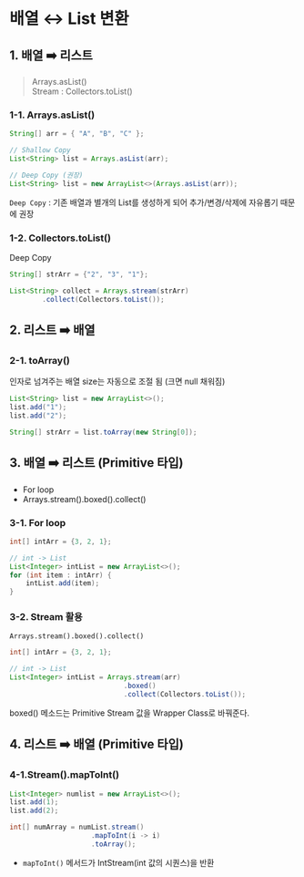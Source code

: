 # 배열 ↔️ List 변환

## 1. 배열 ➡️ 리스트

> Arrays.asList()  
> Stream : Collectors.toList()  

### 1-1. Arrays.asList()

```java
String[] arr = { "A", "B", "C" };

// Shallow Copy
List<String> list = Arrays.asList(arr);

// Deep Copy (권장)
List<String> list = new ArrayList<>(Arrays.asList(arr));
```

`Deep Copy` : 기존 배열과 별개의 List를 생성하게 되어 추가/변경/삭제에 자유롭기 때문에 권장

### 1-2. Collectors.toList()

Deep Copy

```java
String[] strArr = {"2", "3", "1"};

List<String> collect = Arrays.stream(strArr)
        .collect(Collectors.toList());
```

## 2. 리스트 ➡️ 배열

### 2-1. toArray()

인자로 넘겨주는 배열 size는 자동으로 조절 됨 (크면 null 채워짐)

```java
List<String> list = new ArrayList<>();
list.add("1");
list.add("2");

String[] strArr = list.toArray(new String[0]);
```

## 3. 배열 ➡️ 리스트 (Primitive 타입) 

- For loop    
- Arrays.stream().boxed().collect() 

### 3-1. For loop

```java
int[] intArr = {3, 2, 1};

// int -> List
List<Integer> intList = new ArrayList<>();
for (int item : intArr) {
    intList.add(item);
}
```

### 3-2. Stream 활용

`Arrays.stream().boxed().collect()`

```java
int[] intArr = {3, 2, 1};

// int -> List
List<Integer> intList = Arrays.stream(arr)
                            .boxed()
                            .collect(Collectors.toList());
```

boxed() 메소드는 Primitive Stream 값을 Wrapper Class로 바꿔준다.

## 4. 리스트 ➡️ 배열 (Primitive 타입)

### 4-1.Stream().mapToInt()

```java
List<Integer> numlist = new ArrayList<>();
list.add(1);
list.add(2);

int[] numArray = numList.stream()
                    .mapToInt(i -> i)
                    .toArray();
```

- `mapToInt()` 메서드가 IntStream(int 값의 시퀀스)을 반환

